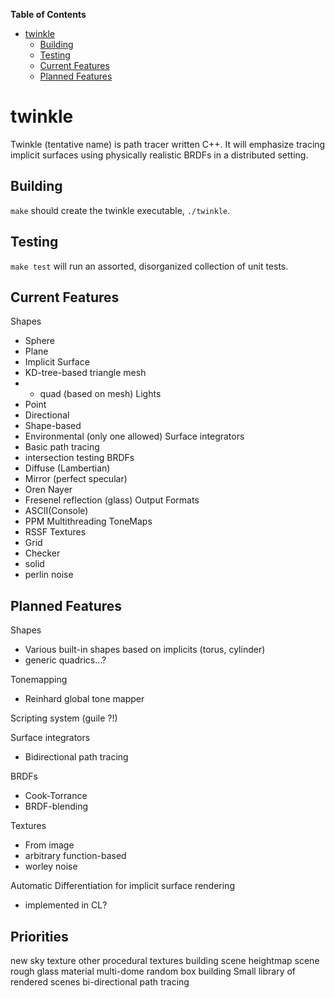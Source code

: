 <!-- markdown-toc start - Don't edit this section. Run M-x markdown-toc/generate-toc again -->
**Table of Contents**

- [twinkle](#twinkle)
	- [Building](#building)
	- [Testing](#testing)
	- [Current Features](#current-features)
	- [Planned Features](#planned-features)

<!-- markdown-toc end -->


# twinkle

Twinkle (tentative name) is path tracer written C++. It will emphasize tracing implicit surfaces using physically realistic BRDFs in a distributed setting.

## Building
`make` should create the twinkle executable, `./twinkle`.

## Testing
`make test` will run an assorted, disorganized collection of unit tests.

## Current Features
Shapes
* Sphere
* Plane
* Implicit Surface
* KD-tree-based triangle mesh
*  - quad (based on mesh)
Lights
* Point
* Directional
* Shape-based
* Environmental (only one allowed)
Surface integrators
* Basic path tracing
* intersection testing
BRDFs
* Diffuse (Lambertian)
* Mirror (perfect specular)
* Oren Nayer
* Fresenel reflection (glass)
Output Formats
* ASCII(Console)
* PPM
Multithreading
ToneMaps
* RSSF
Textures
* Grid
* Checker
* solid
* perlin noise


##  Planned Features
Shapes
* Various built-in shapes based on implicits (torus, cylinder)
* generic quadrics...?

Tonemapping
* Reinhard global tone mapper

Scripting system (guile ?!)

Surface integrators
* Bidirectional path tracing

BRDFs
* Cook-Torrance
* BRDF-blending

Textures
* From image
* arbitrary function-based
* worley noise

Automatic Differentiation for implicit surface rendering
* implemented in CL?

## Priorities
new sky texture
other procedural textures
building scene
heightmap scene
rough glass material
multi-dome
random box building
Small library of rendered scenes
bi-directional path tracing

